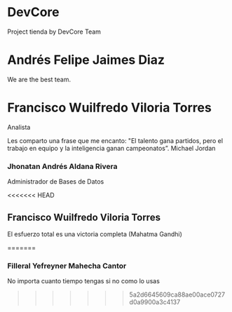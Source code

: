 # DevCore
Project tienda by DevCore Team

# Andrés Felipe Jaimes Diaz
We are the best team.

# Francisco Wuilfredo Viloria Torres
Analista

Les comparto una frase que me encanto: "El talento gana partidos, pero el trabajo en equipo y la inteligencia ganan campeonatos”. Michael Jordan

### **Jhonatan Andrés Aldana Rivera**
Administrador de Bases de Datos

<<<<<<< HEAD
## Francisco Wuilfredo Viloria Torres
 El esfuerzo total es una victoria completa (Mahatma Gandhi)
 
=======
### **Filleral Yefreyner Mahecha Cantor**

No importa cuanto tiempo tengas si no como lo usas
>>>>>>> 5a2d6645609ca88ae00ace0727d0a9900a3c4137
